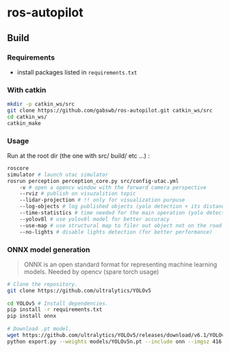 # ros-autopilot
## Build
### Requirements
- install packages listed in `requirements.txt`
### With catkin
```sh
mkdir -p catkin_ws/src
git clone https://github.com/gabswb/ros-autopilot.git catkin_ws/src
cd catkin_ws/
catkin_make
```

### Usage
Run at the root dir (the one with src/ build/ etc ...)  :
```sh
roscore
simulator # launch utac simulator
rosrun perception perception_core.py src/config-utac.yml 
    -v # open a opencv window with the forward camera perspective
    --rviz # publish on visuzalition topic 
    --lidar-projection # !! only for visualization purpuse 
    --log-objects # log published objects (yolo detection + its distance + its instance ID)
    --time-statistics # time needed for the main operation (yolo detection time, distance extraction time, ...)
    --yolov8l # use yolov8l model for better accuracy
    --use-map # use structural map to filer out object not on the road
    --no-lights # disable lights detection (for better performance)
```

### ONNX model generation
> ONNX is an open standard format for representing machine learning models. Needed by opencv (spare torch usage)
```bash
# Clone the repository. 
git clone https://github.com/ultralytics/YOLOv5
 
cd YOLOv5 # Install dependencies.
pip install -r requirements.txt
pip install onnx
 
# Download .pt model.
wget https://github.com/ultralytics/YOLOv5/releases/download/v6.1/YOLOv5n.pt
python export.py --weights models/YOLOv5n.pt --include onn --imgsz 416 416 --simplify --opset 11
```